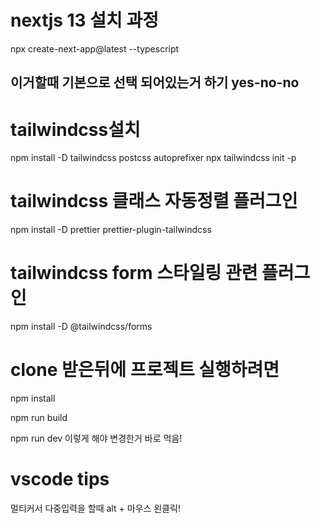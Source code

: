 # nextjs 13 설치 과정

npx create-next-app@latest --typescript

## 이거할때 기본으로 선택 되어있는거 하기 yes-no-no

# tailwindcss설치

npm install -D tailwindcss postcss autoprefixer
npx tailwindcss init -p

# tailwindcss 클래스 자동정렬 플러그인

npm install -D prettier prettier-plugin-tailwindcss

# tailwindcss form 스타일링 관련 플러그인

npm install -D @tailwindcss/forms

# clone 받은뒤에 프로젝트 실행하려면

npm install

npm run build

npm run dev 이렇게 해야 변경한거 바로 먹음!

# vscode tips

멀티커서 다중입력을 할때 alt + 마우스 왼클릭!
